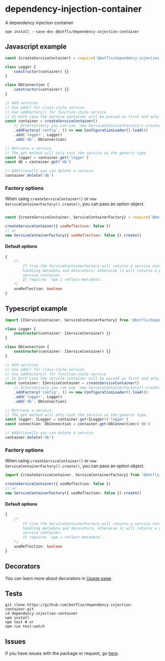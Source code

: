 # dependency-injection-container

A dependency injection container

```shell script
npm install --save-dev @botflx/dependency-injection-container
```

## Javascript example

```javascript
const {createServiceContainer} = require('@botflx/dependency-injection-container')

class Logger {
    constructor(container) {}
}

class DbConnection {
    constructor(container) {}
}

// Add services
// Use add() for class-style service
// Use addFactory() for function-style service
// In both case the service container will be passed as first and only argument.
const container = createServiceContainer()
    // Alternatively you can use `new ServiceContainerFactory().create()` 
    .addFactory('config', () => new ConfigurationLoader().load())
    .add('logger', Logger)
    .add('db', DbConnection)

// Retrieve a service
// The get method will only cast the service as the generic type.
const logger = container.get('logger')
const db = container.get('db')

// Additionally you can delete a service
container.delete('db')
```

### Factory options

When using `createServiceContainer()` or `new ServiceContainerFactory().create()`,
you can pass an option object.

```javascript

const {createServiceContainer, ServiceContainerFactory} = require('@botflx/dependency-injection-container')

createServiceContainer({ useReflection: false })
// or
new ServiceContainerFactory({ useReflection: false }).create()
```

#### Default options
```typescript
{
    /*
        If true the ServiceContainerFactory will returns a service container
        handling metadata and decorators; otherwise it will returns a plain
        service container.
        It requires `npm i reflect-metadata`.
    */
    useReflection: boolean
}
```

## Typescript example

```typescript
import {IServiceContainer, ServiceContainerFactory} from '@botflx/dependency-injection-container' import {createServiceContainer} from './createServiceContainer'

class Logger {
    constructor(container: IServiceContainer) {}
}

class DbConnection {
    constructor(container: IServiceContainer) {}
}

// Add services
// Use add() for class-style service
// Use addFactory() for function-style service
// In both case the service container will be passed as first and only argument.
const container: IServiceContainer = createServiceContainer()
    // Alternatively you can use `new ServiceContainerFactory().create()`
    .addFactory('config', () => new ConfigurationLoader().load())
    .add('logger', Logger)
    .add('db', DbConnection)

// Retrieve a service
// The get method will only cast the service as the generic type.
const logger: ILogger = container.get<ILogger>('logger')
const connection: DbConnection = container.get<DbConnection>('db')

// Additionally you can delete a service
container.delete('db') 
```


### Factory options

When using `createServiceContainer()` or `new ServiceContainerFactory().create()`,
you can pass an option object.

```typescript
import {createServiceContainer, ServiceContainerFactory} from '@botflx/dependency-injection-container'

createServiceContainer({ useReflection: false })
// or
new ServiceContainerFactory({ useReflection: false }).create()
```

#### Default options
```typescript
{
    /*
        If true the ServiceContainerFactory will returns a service container
        handling metadata and decorators; otherwise it will returns a plain
        service container.
        It requires `npm i reflect-metadata`.
    */
    useReflection: boolean
}
```


## Decorators

You can learn more about decorators in [Usage page](USAGE.md).

## Tests

```shell script
git clone https://github.com/botflux/dependency-injection-container.git
cd dependency-injection-container
npm install
npm test # or
npm run test:watch
```

## Issues

If you have issues with the package or request, go [here](https://github.com/botflux/dependency-injection-container/issues).
